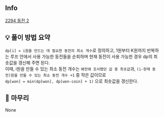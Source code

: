 ## Info
[2294 동전 2](https://www.acmicpc.net/problem/2294)

## 💡 풀이 방법 요약
`dp[i] = i원을 만드는 데 필요한 동전의 최소 개수`로 정의하고, 1원부터 K원까지 반복하는 루프 안에서 사용 가능한 동전들을 순회하며 현재 동전이 사용 가능한 경우 dp의 최솟값을 갱신해 주면 된다.  
이때, i원을 만들 수 있는 최소 동전 개수는 `예전에 조사했던 값 중 최솟값`과, `(i-현재 동전)원을 만들 수 있는 최소 동전 개수 +1` 중 작은 값이므로  
`dp[won] = min(dp[won], dp[won-coin] + 1)` 으로 최솟값을 갱신한다.


## 🙂 마무리
None
